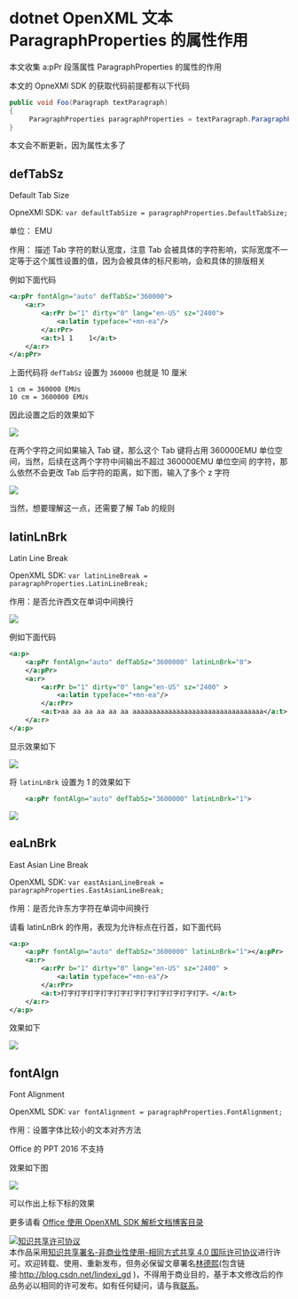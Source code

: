 
# dotnet OpenXML 文本 ParagraphProperties 的属性作用

本文收集 a:pPr 段落属性 ParagraphProperties 的属性的作用

<!--more-->


<!-- CreateTime:2020/7/22 19:26:42 -->

本文的 OpneXMl SDK 的获取代码前提都有以下代码

```csharp
public void Foo(Paragraph textParagraph)
{
	 ParagraphProperties paragraphProperties = textParagraph.ParagraphProperties;
}
```

本文会不断更新，因为属性太多了

## defTabSz

Default Tab Size

OpneXMl SDK: `var defaultTabSize = paragraphProperties.DefaultTabSize;`

单位： EMU

作用： 描述 Tab 字符的默认宽度，注意 Tab 会被具体的字符影响，实际宽度不一定等于这个属性设置的值，因为会被具体的标尺影响，会和具体的排版相关

例如下面代码

```xml
<a:pPr fontAlgn="auto" defTabSz="360000">
	<a:r>
		<a:rPr b="1" dirty="0" lang="en-US" sz="2400">
			<a:latin typeface="+mn-ea"/>
		</a:rPr>
		<a:t>1 1	1</a:t>
	</a:r>
</a:pPr>
```

上面代码将 `defTabSz` 设置为 `360000` 也就是 10 厘米

```
1 cm = 360000 EMUs
10 cm = 3600000 EMUs
```

因此设置之后的效果如下

<!-- ![](image/dotnet OpenXML 文本 ParagraphProperties 的属性作用/dotnet OpenXML 文本 ParagraphProperties 的属性作用0.png) -->

![](http://image.acmx.xyz/lindexi%2F20207221946151234.jpg)

在两个字符之间如果输入 Tab 键，那么这个 Tab 键将占用 360000EMU 单位空间，当然，后续在这两个字符中间输出不超过 360000EMU 单位空间 的字符，那么依然不会更改 Tab 后字符的距离，如下图，输入了多个 z 字符

<!-- ![](image/dotnet OpenXML 文本 ParagraphProperties 的属性作用/dotnet OpenXML 文本 ParagraphProperties 的属性作用1.png) -->

![](http://image.acmx.xyz/lindexi%2F20207221946373419.jpg)

当然，想要理解这一点，还需要了解 Tab 的规则

## latinLnBrk

Latin Line Break

OpenXML SDK: `var latinLineBreak = paragraphProperties.LatinLineBreak;`

作用：是否允许西文在单词中间换行

<!-- ![](image/dotnet OpenXML 文本 ParagraphProperties 的属性作用/dotnet OpenXML 文本 ParagraphProperties 的属性作用2.png) -->

![](http://image.acmx.xyz/lindexi%2F20207222011476219.jpg)

例如下面代码

```xml
<a:p>
	<a:pPr fontAlgn="auto" defTabSz="3600000" latinLnBrk="0">
	</a:pPr>
	<a:r>
		<a:rPr b="1" dirty="0" lang="en-US" sz="2400" >
			<a:latin typeface="+mn-ea"/>
		</a:rPr>
		<a:t>aa aa aa aa aa aa aaaaaaaaaaaaaaaaaaaaaaaaaaaaaaaaa</a:t>
	</a:r>
</a:p>
```

显示效果如下

<!-- ![](image/dotnet OpenXML 文本 ParagraphProperties 的属性作用/dotnet OpenXML 文本 ParagraphProperties 的属性作用3.png) -->

![](http://image.acmx.xyz/lindexi%2F2020722201323813.jpg)

将 `latinLnBrk` 设置为 1 的效果如下

```xml
	<a:pPr fontAlgn="auto" defTabSz="3600000" latinLnBrk="1">
```

<!-- ![](image/dotnet OpenXML 文本 ParagraphProperties 的属性作用/dotnet OpenXML 文本 ParagraphProperties 的属性作用4.png) -->

![](http://image.acmx.xyz/lindexi%2F20207222014478714.jpg)

## eaLnBrk

East Asian Line Break

OpenXML SDK: `var eastAsianLineBreak = paragraphProperties.EastAsianLineBreak;`

作用：是否允许东方字符在单词中间换行

请看 latinLnBrk 的作用，表现为允许标点在行首，如下面代码

```xml
<a:p>
	<a:pPr fontAlgn="auto" defTabSz="3600000" latinLnBrk="1"></a:pPr>
	<a:r>
		<a:rPr b="1" dirty="0" lang="en-US" sz="2400" >
			<a:latin typeface="+mn-ea"/>
		</a:rPr>
		<a:t>打字打字打字打字打字打字打字打字打字打字打字。</a:t>
	</a:r>
</a:p>
```

效果如下

<!-- ![](image/dotnet OpenXML 文本 ParagraphProperties 的属性作用/dotnet OpenXML 文本 ParagraphProperties 的属性作用5.png) -->

![](http://image.acmx.xyz/lindexi%2F20207222017553918.jpg)


## fontAlgn

Font Alignment

OpenXML SDK: `var fontAlignment = paragraphProperties.FontAlignment;`

作用：设置字体比较小的文本对齐方法

Office 的 PPT 2016 不支持

效果如下图

<!-- ![](image/dotnet OpenXML 文本 ParagraphProperties 的属性作用/dotnet OpenXML 文本 ParagraphProperties 的属性作用6.png) -->

![](http://image.acmx.xyz/lindexi%2F2020722202183697.jpg)

可以作出上标下标的效果


更多请看 [Office 使用 OpenXML SDK 解析文档博客目录](https://blog.lindexi.com/post/Office-%E4%BD%BF%E7%94%A8-OpenXML-SDK-%E8%A7%A3%E6%9E%90%E6%96%87%E6%A1%A3%E5%8D%9A%E5%AE%A2%E7%9B%AE%E5%BD%95.html )






<a rel="license" href="http://creativecommons.org/licenses/by-nc-sa/4.0/"><img alt="知识共享许可协议" style="border-width:0" src="https://licensebuttons.net/l/by-nc-sa/4.0/88x31.png" /></a><br />本作品采用<a rel="license" href="http://creativecommons.org/licenses/by-nc-sa/4.0/">知识共享署名-非商业性使用-相同方式共享 4.0 国际许可协议</a>进行许可。欢迎转载、使用、重新发布，但务必保留文章署名[林德熙](http://blog.csdn.net/lindexi_gd)(包含链接:http://blog.csdn.net/lindexi_gd )，不得用于商业目的，基于本文修改后的作品务必以相同的许可发布。如有任何疑问，请与我[联系](mailto:lindexi_gd@163.com)。